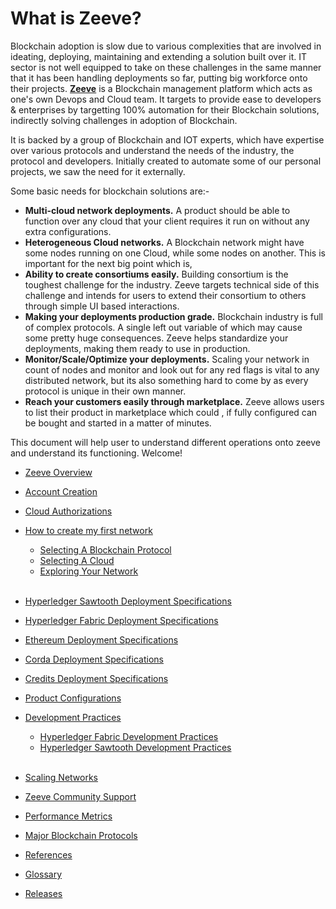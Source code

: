 # What is Zeeve?

Blockchain adoption is slow due to various complexities that are involved in ideating, deploying, maintaining and extending a solution built over it. IT sector is not well equipped to take on these challenges in the same manner that it has been handling deployments so far, putting big workforce onto their projects. **[Zeeve](https://www.zeeve.io/)** is a Blockchain management platform which acts as one's own Devops and Cloud team. It targets to provide ease to developers & enterprises by targetting 100% automation for their Blockchain solutions, indirectly solving challenges in adoption of Blockchain. 

It is backed by a group of Blockchain and IOT experts, which have expertise over various protocols and understand the needs of the industry, the protocol and developers. Initially created to automate some of our personal projects, we saw the need for it externally. 

Some basic needs for blockchain solutions are:-

* **Multi-cloud network deployments.** A product should be able to function over any cloud that your client requires it run on without any extra configurations.
* **Heterogeneous Cloud networks.** A Blockchain network might have some nodes running on one Cloud, while some nodes on another. This is important for the next big point which is,
* **Ability to create consortiums easily.** Building consortium is the toughest challenge for the industry. Zeeve targets technical side of this challenge and intends for users to extend their consortium to others through simple UI based interactions.
* **Making your deployments production grade.** Blockchain industry is full of complex protocols. A single left out variable of which may cause some pretty huge consequences. Zeeve helps standardize your deployments, making them ready to use in production.
* **Monitor/Scale/Optimize your deployments.** Scaling your network in count of nodes and monitor and look out for any red flags is vital to any distributed network, but its also something hard to come by as every protocol is unique in their own manner.
* **Reach your customers easily through marketplace.** Zeeve allows users to list their product in marketplace which could , if fully configured can be bought and started in a matter of minutes.

This document will help user to understand different operations onto zeeve and understand its functioning. Welcome! 

*   [Zeeve Overview](./ZeeveOverview.md)
*   [Account Creation](./AccountCreation.md)
*   [Cloud Authorizations](./cloud_authorization.md)
*   [How to create my first network](./Howtocreatemyfirstnetwork.md)
    *   [Selecting A Blockchain Protocol](./Howtocreatemyfirstnetwork.html#selecting-a-blockchain-protocol)
    *   [Selecting A Cloud](./Howtocreatemyfirstnetwork.html#selecting-a-cloud-for-the-network)
    *   [Exploring Your Network](./Howtocreatemyfirstnetwork.html#exploring-your-network)
    <br/>
*   [Hyperledger Sawtooth Deployment Specifications](./HyperledgerSawtooth.md)   
*   [Hyperledger Fabric Deployment Specifications](./HyperledgerFabric.md)   
*   [Ethereum Deployment Specifications](./Ethereum.md)
*   [Corda Deployment Specifications](./Corda.md)
*   [Credits Deployment Specifications](./Credits.md)

*   [Product Configurations](./Product_configure.md)   
*   [Development Practices](./DevelopmentPractices.md)
    *    [Hyperledger Fabric Development Practices](./developmentHLF.md)
    *    [Hyperledger Sawtooth Development Practices](./developmentSawtooth.md)
    <br/>
* [Scaling Networks](./NetworkScalability.md)
* [Zeeve Community Support](./Zeeve_Support.md)
* [Performance Metrics](./PerformanceMetrics.md)
*   [Major Blockchain Protocols](./Blockchain_Protocols.md)
*   [References](./References.md)
*   [Glossary](./Glossary.md)
*   [Releases](./Releases.md)